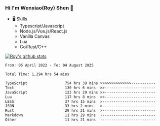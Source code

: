 ### Hi I'm Wenxiao(Roy) Shen 👋
- 🖥 Skills
  - Typescript/Javascript
  - Node.js/Vue.js/React.js
  - Vanilla Canvas
  - Lua
  - Go/Rust/C++

[![Roy's github stats](https://github-readme-stats.vercel.app/api?username=RoyShen12&show_icons=true&theme=radical&hide=prs,contribs)](https://github.com/anuraghazra/github-readme-stats)
<!--START_SECTION:waka-->

```txt
From: 05 April 2022 - To: 04 August 2025

Total Time: 1,294 hrs 54 mins

TypeScript                 754 hrs 39 mins >>>>>>>>>>>>>>-----------   57.77 %
Text                       130 hrs 6 mins  >>-----------------------   09.96 %
JavaScript                 123 hrs 29 mins >>-----------------------   09.45 %
Lua                        117 hrs 8 mins  >>-----------------------   08.97 %
LESS                       37 hrs 15 mins  >------------------------   02.85 %
JSON                       33 hrs 2 mins   >------------------------   02.53 %
Rust                       29 hrs 21 mins  >------------------------   02.25 %
Markdown                   11 hrs 29 mins  -------------------------   00.88 %
Other                      11 hrs 21 mins  -------------------------   00.87 %
```

<!--END_SECTION:waka-->
